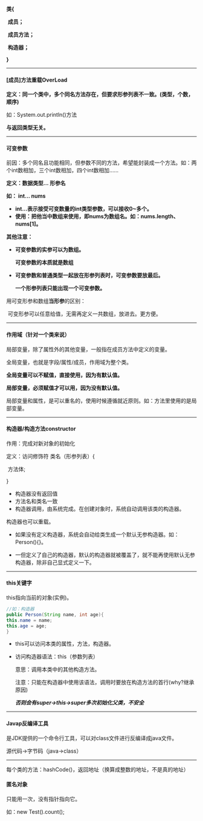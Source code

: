 **类{**

​	**成员；**

​	**成员方法；**

​    **构造器；**

**}**

---



#### [成员]方法重载OverLoad 

**定义：同一个类中，多个同名方法存在，但要求形参列表不一致。(类型，个数，顺序)**

如：System.out.println()方法

**与返回类型无关。**

---

#### 可变参数

前因：多个同名且功能相同，但参数不同的方法，希望能封装成一个方法。如：两个int数相加，三个int数相加，四个int数相加……

**定义：数据类型... 形参名** 

**如： int... nums**

- **int...表示接受可变数量的int类型参数，可以接收0~多个。**
- **使用：把他当中数组来使用，即nums为数组名。如：nums.length、nums[1]。**

**其他注意：**

- **可变参数的实参可以为数组。**

  **可变参数的本质就是数组**

- **可变参数和普通类型一起放在形参列表时，可变参数要放最后。**

  **一个形参列表只能出现一个可变参数。**

用可变形参和数组**当形参**的区别：

​	可变形参可以任意给值，无需再定义一共数组，放进去。更方便。

---

#### 作用域（针对一个类来说）

局部变量，除了属性外的其他变量，一般指在成员方法中定义的变量。

全局变量，也就是字段/属性/成员，作用域为整个类。

**全局变量可以不赋值，直接使用，因为有默认值。**

**局部变量，必须赋值才可以用，因为没有默认值。**

局部变量和属性，是可以重名的，使用时候遵循就近原则。如：方法里使用的是局部变量。

---



#### 构造器/构造方法constructor

作用：完成对新对象的初始化

定义：访问修饰符 类名（形参列表）{

​	方法体;

}

- 构造器没有返回值
- 方法名和类名一致
- 构造器调用，由系统完成。在创建对象时，系统自动调用该类的构造器。

构造器也可以重载。

- 如果没有定义构造器，系统会自动给类生成一个默认无参构造器。如：Person(){}。

- 一但定义了自己的构造器，默认的构造器就被覆盖了，就不能再使用默认无参构造器，除非自己显式定义一下。

---



 #### this关键字

this指向当前的对象(实例)。

```java
//如：构造器
public Person(String name, int age){
this.name = name;
this.age = age; 	
}
```

- this可以访问本类的属性，方法，构造器。

- 访问构造器语法：this（参数列表）

  意思：调用本类中的其他构造方法。
  
  注意：只能在构造器中使用该语法，调用时要放在构造方法的首行(why?继承原因)
  
  ​		***否则会有super->this->super多次初始化父类，不安全***

---



#### Javap反编译工具

是JDK提供的一个命令行工具，可以对class文件进行反编译成java文件。

源代码->字节码（java->class）

---



每个类的方法：hashCode()，返回地址（换算成整数的地址，不是真的地址）



#### 匿名对象

只能用一次，没有指针指向它。

如：new Test().count();

